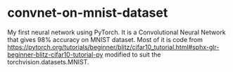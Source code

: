 # convnet-on-mnist-dataset
My first neural network using PyTorch. It is a Convolutional Neural Network that gives 98% accuracy on MNIST dataset.
Most of it is code from https://pytorch.org/tutorials/beginner/blitz/cifar10_tutorial.html#sphx-glr-beginner-blitz-cifar10-tutorial-py
modified to suit the torchvision.datasets.MNIST.
